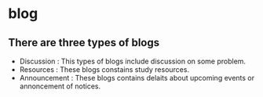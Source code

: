 # blog
## There are three types of blogs
- Discussion : This types of blogs include discussion on some problem.
- Resources : These blogs constains study resources.
- Announcement : These blogs contains delaits about upcoming events or annoncement of notices.
